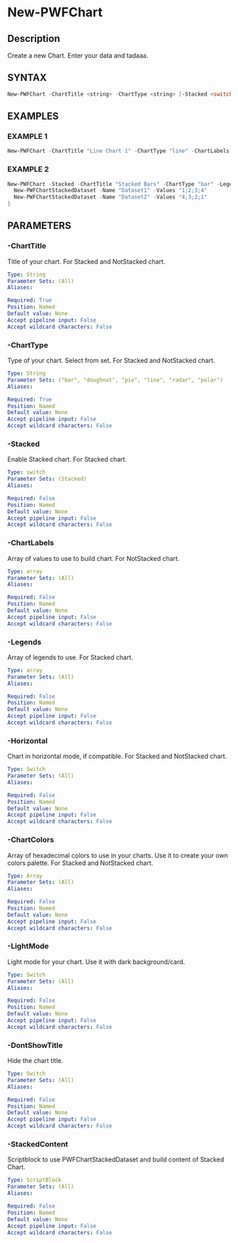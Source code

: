 # New-PWFChart

## Description
Create a new Chart. Enter your data and tadaaa.

## SYNTAX
``` powershell
New-PWFChart -ChartTitle <string> -ChartType <string> [-Stacked <switch>] [-ChartLabels <array>] [-ChartValues <array>] [-Legends <array>] [-Horizontal <switch>] [-ChartColors <array>] [-LightMode <switch>] [-DontShowTitle <switch>] [-StackedContent <scriptblock>]
```

## EXAMPLES

### EXAMPLE 1
```powershell
New-PWFChart -ChartTitle "Line Chart 1" -ChartType "line" -ChartLabels $ChartDataset.Name -ChartValues ($ChartDataset | select -ExpandProperty count)
```
### EXAMPLE 2
```powershell
New-PWFChart -Stacked -ChartTitle "Stacked Bars" -ChartType "bar" -Legends "Janvier;Fevrier;Mars;Avril" -StackedContent {
  New-PWFChartStackedDataset -Name "Dataset1" -Values "1;2;3;4"
  New-PWFChartStackedDataset -Name "Dataset2" -Values "4;3;2;1"
}
```

## PARAMETERS
### -ChartTitle
Title of your chart. For Stacked and NotStacked chart.
```yaml
Type: String
Parameter Sets: (All)
Aliases:

Required: True
Position: Named
Default value: None
Accept pipeline input: False
Accept wildcard characters: False
```

### -ChartType
Type of your chart. Select from set. For Stacked and NotStacked chart.
```yaml
Type: String
Parameter Sets: ("bar", "doughnut", "pie", "line", "radar", "polar")
Aliases:

Required: True
Position: Named
Default value: None
Accept pipeline input: False
Accept wildcard characters: False
```
### -Stacked
Enable Stacked chart. For Stacked chart.
```yaml
Type: switch
Parameter Sets: (Stacked)
Aliases:

Required: False
Position: Named
Default value: None
Accept pipeline input: False
Accept wildcard characters: False
```
### -ChartLabels
Array of values to use to build chart. For NotStacked chart.
```yaml
Type: array
Parameter Sets: (All)
Aliases:

Required: False
Position: Named
Default value: None
Accept pipeline input: False
Accept wildcard characters: False
```
### -Legends
Array of legends to use. For Stacked chart.
```yaml
Type: array
Parameter Sets: (All)
Aliases:

Required: False
Position: Named
Default value: None
Accept pipeline input: False
Accept wildcard characters: False
```
### -Horizontal
Chart in horizontal mode, if compatible. For Stacked and NotStacked chart.
```yaml
Type: Switch
Parameter Sets: (All)
Aliases:

Required: False
Position: Named
Default value: None
Accept pipeline input: False
Accept wildcard characters: False
```
### -ChartColors
Array of hexadecimal colors to use in your charts. Use it to create your own colors palette. For Stacked and NotStacked chart.
```yaml
Type: Array
Parameter Sets: (All)
Aliases:

Required: False
Position: Named
Default value: None
Accept pipeline input: False
Accept wildcard characters: False
```
### -LightMode
Light mode for your chart. Use it with dark background/card.
```yaml
Type: Switch
Parameter Sets: (All)
Aliases:

Required: False
Position: Named
Default value: None
Accept pipeline input: False
Accept wildcard characters: False
```
### -DontShowTitle
Hide the chart title.
```yaml
Type: Switch
Parameter Sets: (All)
Aliases:

Required: False
Position: Named
Default value: None
Accept pipeline input: False
Accept wildcard characters: False
```
### -StackedContent
Scriptblock to use PWFChartStackedDataset and build content of Stacked Chart.
```yaml
Type: ScriptBlock
Parameter Sets: (All)
Aliases:

Required: False
Position: Named
Default value: None
Accept pipeline input: False
Accept wildcard characters: False
```